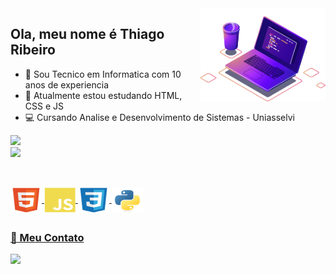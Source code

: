 <img src="https://raw.githubusercontent.com/vkThiago/VkThiago/main/Imagem/Computador.png" min-width="200px" max-width="200px" width="200px" align="right" alt="Thiago">

## Ola, meu nome é Thiago Ribeiro



- 🔭 Sou Tecnico em Informatica com 10 anos de experiencia
- 🌱 Atualmente estou estudando HTML, CSS e JS
- 💻 Cursando Analise e Desenvolvimento de Sistemas - Uniasselvi

<div>
  <a href="https://github.com/vkThiago/">
  <img height="200em" src="https://github-readme-stats.vercel.app/api?username=vkThiago&show_icons=true&theme=tokyonight&include_all_commits=true&count_private=true"/>
</div>
  
<div>
    <img height="140m" src="https://github-readme-stats.vercel.app/api/top-langs/?username=vkThiago&layout=compact&langs_count=16&theme=tokyonight"/>
</div>
  
##
  
<div style="display: inline_block"><br>
  <img align="center" alt="Thiago-HTML" height="40" width="50" src="https://raw.githubusercontent.com/devicons/devicon/master/icons/html5/html5-original.svg">
  <img align="center" alt="Thiago-Js" height="40" width="50" src="https://raw.githubusercontent.com/devicons/devicon/master/icons/javascript/javascript-plain.svg">
  <img align="center" alt="Thiago-CSS" height="40" width="50" src="https://raw.githubusercontent.com/devicons/devicon/master/icons/css3/css3-original.svg">
  <img align="center" alt="Thiago-Python" height="40" width="50" src="https://raw.githubusercontent.com/devicons/devicon/master/icons/python/python-original.svg">
</div>
  
  
##
### :email: Meu Contato     
<div> 
  <a href="https://www.linkedin.com/in/thiago-ribeirot/" target="_blank"><img src="https://img.shields.io/badge/-LinkedIn-%230077B5?style=for-the-    badge&logo=linkedin&logoColor=white" target="_blank"></a>   
</div>
  
